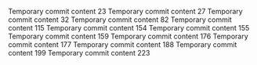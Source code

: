 Temporary commit content 23
Temporary commit content 27
Temporary commit content 32
Temporary commit content 82
Temporary commit content 115
Temporary commit content 154
Temporary commit content 155
Temporary commit content 159
Temporary commit content 176
Temporary commit content 177
Temporary commit content 188
Temporary commit content 199
Temporary commit content 223
